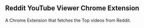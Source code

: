## Reddit YouTube Viewer Chrome Extension

A Chrome Extension that fetches the Top videos from Reddit.